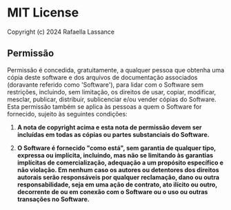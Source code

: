 # MIT License

Copyright (c) 2024 Rafaella Lassance

## Permissão

Permissão é concedida, gratuitamente, a qualquer pessoa que obtenha uma cópia deste software e dos arquivos de documentação associados (doravante referido como 'Software'), para lidar com o Software sem restrições, incluindo, sem limitação, os direitos de usar, copiar, modificar, mesclar, publicar, distribuir, sublicenciar e/ou vender cópias do Software. Esta permissão também se aplica às pessoas a quem o Software for fornecido, sujeito às seguintes condições:

1. **A nota de copyright acima e esta nota de permissão devem ser incluídas em todas as cópias ou partes substanciais do Software.**

2. **O Software é fornecido "como está", sem garantia de qualquer tipo, expressa ou implícita, incluindo, mas não se limitando às garantias implícitas de comercialização, adequação a um propósito específico e não violação. Em nenhum caso os autores ou detentores dos direitos autorais serão responsáveis por qualquer reclamação, dano ou outra responsabilidade, seja em uma ação de contrato, ato ilícito ou outro, decorrente de ou em conexão com o Software ou o uso ou outras transações no Software.**

